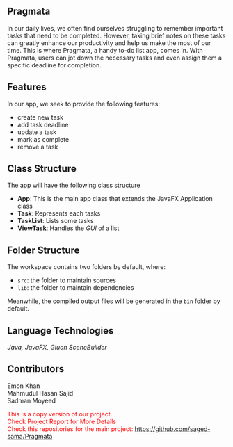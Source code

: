 ## Pragmata
In our daily lives, we often find ourselves struggling to remember important tasks that need to be completed. However, taking brief notes on these tasks can greatly enhance our productivity and help us make the most of our time. This is where Pragmata, a handy to-do list app, comes in. With Pragmata, users can jot down the necessary tasks and even assign them a specific deadline for completion.

## Features

In our app, we seek to provide the following features:
- create new task
- add task deadline
- update a task
- mark as complete
- remove a task

## Class Structure

The app will have the following class structure
- **App**: This is the main app class that extends the JavaFX Application class
- **Task**: Represents each tasks
- **TaskList**: Lists some tasks
- **ViewTask**: Handles the _GUI_ of a list

## Folder Structure

The workspace contains two folders by default, where:

- `src`: the folder to maintain sources
- `lib`: the folder to maintain dependencies

Meanwhile, the compiled output files will be generated in the `bin` folder by default.

## Language Technologies

_Java, JavaFX, Gluon SceneBuilder_

## Contributors</br>
Emon Khan</br>
Mahmudul Hasan Sajid</br>
Sadman Moyeed</br>

<font color="red">This is a copy version of our project.<font><br/>
<font color="red">Check Project Report for More Details<font><br/>
<font color="red">Check this repositories for the main project:<font> https://github.com/saged-sama/Pragmata
